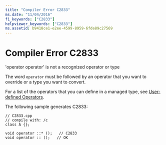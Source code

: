 ```yaml
---
title: "Compiler Error C2833"
ms.date: "11/04/2016"
f1_keywords: ["C2833"]
helpviewer_keywords: ["C2833"]
ms.assetid: b9418ce1-e2ee-4599-8959-6fde89c27569
---
```

# Compiler Error C2833

'operator operator' is not a recognized operator or type

The word `operator` must be followed by an operator that you want to override or a type you want to convert.

For a list of the operators that you can define in a managed type, see [User-defined Operators](../../dotnet/user-defined-operators-cpp-cli.md).

The following sample generates C2833:

```
// C2833.cpp
// compile with: /c
class A {};

void operator ::* ();   // C2833
void operator :: ();   // OK
```